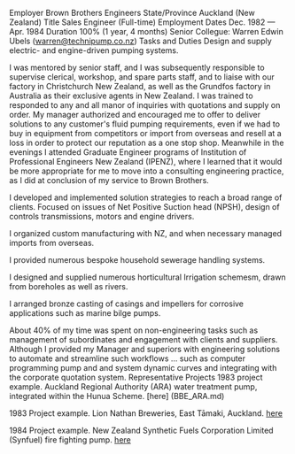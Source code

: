 
Employer	Brown Brothers Engineers
State/Province	Auckland (New Zealand)
Title	Sales Engineer (Full-time)
Employment Dates	Dec. 1982 — Apr. 1984
Duration	100% (1 year, 4 months)
Senior Collegue: Warren Edwin Ubels (warren@technipump.co.nz)
Tasks and Duties
Design and supply electric- and engine-driven pumping systems.

I was mentored by senior staff, and I was subsequently responsible to supervise clerical, workshop, and spare parts staff, and to liaise with our factory in Christchurch New Zealand, as well as the Grundfos factory in Australia as their exclusive agents in New Zealand. I was trained to responded to any and all manor of inquiries with quotations and supply on order. My manager authorized and encouraged me to offer to deliver solutions to any customer's fluid pumping requirements, even if we had to buy in equipment from competitors or import from overseas and resell at a loss in order to protect our reputation as a one stop shop. Meanwhile in the evenings I attended Graduate Engineer programs of Institution of Professional Engineers New Zealand (IPENZ), where I learned that it would be more appropriate for me to move into a consulting engineering practice, as I did at conclusion of my service to Brown Brothers.

I developed and implemented solution strategies to reach a broad range of clients. Focused on issues of Net Positive Suction head (NPSH), design of controls transmissions, motors and engine drivers.

I organized custom manufacturing with NZ, and when necessary managed imports from overseas.

I provided numerous bespoke household sewerage handling systems.

I designed and supplied numerous horticultural Irrigation schemesm, drawn from boreholes as well as rivers.

I arranged bronze casting of casings and impellers for corrosive applications such as marine bilge pumps.

About 40% of my time was spent on non-engineering tasks such as management of subordinates and engagement with clients and suppliers. Although I provided my Manager and superiors with engineering solutions to automate and streamline such workflows ... such as computer programming pump and and system dynamic curves and integrating with the corporate quotation system.
Representative Projects
1983 project example. Auckland Regional Authority (ARA) water treatment pump, integrated within the Hunua Scheme. [here]
(BBE_ARA.md)


1983 Project example. Lion Nathan Breweries, East Tāmaki, Auckland. [here](BBE_Lion.html)


1984 Project example. New Zealand Synthetic Fuels Corporation Limited (Synfuel) fire fighting pump. [here](BBE_Synfuel.md)
